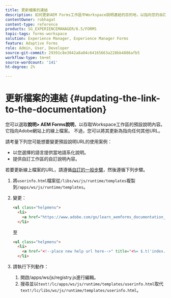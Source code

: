 ```yaml
---
title: 更新檔案的連結
description: 如何更新AEM Forms工作區中Workspace說明連結的目的地，以指向您的自訂檔案連結。
contentOwner: robhagat
content-type: reference
products: SG_EXPERIENCEMANAGER/6.5/FORMS
topic-tags: forms-workspace
solution: Experience Manager, Experience Manager Forms
feature: Adaptive Forms
role: Admin, User, Developer
source-git-commit: 29391c8e3042a8a04c64165663a228bb4886afb5
workflow-type: tm+mt
source-wordcount: '141'
ht-degree: 2%

---
```


# 更新檔案的連結 {#updating-the-link-to-the-documentation}

您可以選取&#x200B;**說明> AEM Forms說明**，以存取Workspace工作區的預設說明內容。 它指向Adobe網站上的線上檔案。 不過，您可以將其更新為指向任何其他URL。

請考量下列您可能想要變更預設說明URL的使用案例：

* 以您選擇的語言提供當地語系化說明。
* 提供自訂工作區的自訂說明內容。

若要更新線上檔案的URL，請遵循[自訂的一般步驟](/help/forms/using/generic-steps-html-workspace-customization.md)，然後遵循下列步驟。

1. 將`userinfo.html`檔案從`/libs/ws/js/runtime/templates`複製到`/apps/ws/js/runtime/templates`。
1. 變更：

   ```html
   <ul class="helpmenu">
     <li>
       <a href="https://www.adobe.com/go/learn_aemforms_documentation_63" title="<%= $.t('index.header.dropdown.WorkspaceHelp')%>" target="_blank"><%= $.t('index.header.dropdown.WorkspaceHelp')%></a>
     </li>
   ```

   至

   ```html
   <ul class="helpmenu">
     <li>
       <a href="<!--place new help url here-->" title="<%= $.t('index.header.dropdown.WorkspaceHelp')%>" target="_blank"><%= $.t('index.header.dropdown.WorkspaceHelp')%></a>
     </li>
   ```

1. 請執行下列動作：

   1. 開啟/apps/ws/js/registry.js進行編輯。
   1. 搜尋並以`text!/lc/apps/ws/js/runtime/templates/userinfo.html`取代`text!/lc/libs/ws/js/runtime/templates/userinfo.html`。
